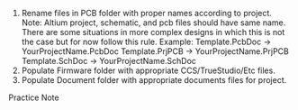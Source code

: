 1) Rename files in PCB folder with proper names according to project.
	   Note: Altium project, schematic, and  pcb files should have same name.
	   There are some situations in more complex designs in which this is not the
	   case but for now follow this rule.
	   Example: Template.PcbDoc -> YourProjectName.PcbDoc
				Template.PrjPCB -> YourProjectName.PrjPCB
				Template.SchDoc -> YourProjectName.SchDoc
2) Populate Firmware folder with appropriate CCS/TrueStudio/Etc files.
3) Populate Document folder with appropriate documents files for project.

Practice Note